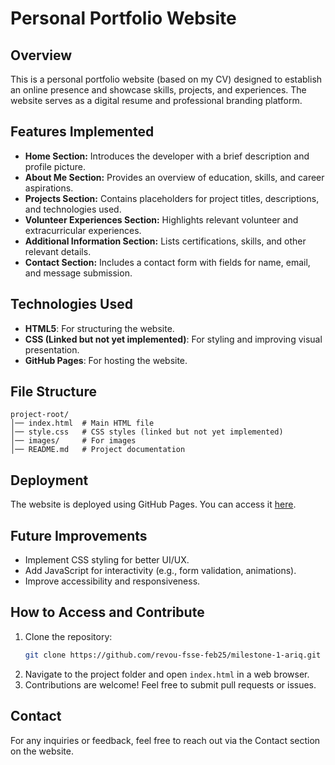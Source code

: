 # Personal Portfolio Website

## Overview
This is a personal portfolio website (based on my CV) designed to establish an online presence and showcase skills, projects, and experiences. The website serves as a digital resume and professional branding platform.

## Features Implemented
- **Home Section:** Introduces the developer with a brief description and profile picture.
- **About Me Section:** Provides an overview of education, skills, and career aspirations.
- **Projects Section:** Contains placeholders for project titles, descriptions, and technologies used.
- **Volunteer Experiences Section:** Highlights relevant volunteer and extracurricular experiences.
- **Additional Information Section:** Lists certifications, skills, and other relevant details.
- **Contact Section:** Includes a contact form with fields for name, email, and message submission.

## Technologies Used
- **HTML5**: For structuring the website.
- **CSS (Linked but not yet implemented)**: For styling and improving visual presentation.
- **GitHub Pages**: For hosting the website.

## File Structure
```
project-root/
│── index.html  # Main HTML file
│── style.css   # CSS styles (linked but not yet implemented)
│── images/     # For images
│── README.md   # Project documentation
```

## Deployment
The website is deployed using GitHub Pages. You can access it [here](<https://revou-fsse-feb25.github.io/milestone-1-ariq/>).

## Future Improvements
- Implement CSS styling for better UI/UX.
- Add JavaScript for interactivity (e.g., form validation, animations).
- Improve accessibility and responsiveness.

## How to Access and Contribute
1. Clone the repository:
   ```bash
   git clone https://github.com/revou-fsse-feb25/milestone-1-ariq.git
   ```
2. Navigate to the project folder and open `index.html` in a web browser.
3. Contributions are welcome! Feel free to submit pull requests or issues.

## Contact
For any inquiries or feedback, feel free to reach out via the Contact section on the website.

